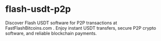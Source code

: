 # flash-usdt-p2p
Discover Flash USDT software for P2P transactions at FastFlashBitcoins.com . Enjoy instant USDT transfers, secure P2P crypto software, and reliable blockchain payments.
